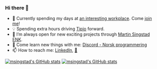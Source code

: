 ### Hi there 👋

- 🔭  Currently spending my days at <a href='https://www.kongsberg.com/no/careers/kongsberg-it/' target="_blank" rel="noopener noreferrer">an interesting workplace</a>. Come <a href="https://www.kongsberg.com/careers/vacancies/" target="_blank">join me</a>!
- 💡  Spending extra hours driving <a href="https://tipio.no" target="_blank" rel="noopener noreferrer">Tipio</a> forward.
- 👀  I’m always open for new exciting projects through <a href='mailto:martin@smail.no?subject=Found you on GitHub and wanted to take a chat!'>Martin Singstad ENK</a>. 
- 🌱  Come learn new things with me: <a href='https://discord.gg/z5TXt2J' target="_blank" rel="noopener noreferrer">Discord - Norsk programmering</a>
- 📫  How to reach me: <a href='https://no.linkedin.com/in/msingstad' target="_blank" rel="noopener noreferrer">LinkedIn</a>, <a href='mailto:martin@smail.no?subject=Found you on GitHub and wanted to take a chat!'>📧</a>

[![msingstad's GitHub stats](https://github-readme-stats.vercel.app/api?username=msingstad&count_private=true&show_icons=true&hide=issues,stars)](https://github.com/anuraghazra/github-readme-stats#gh-light-mode-only)
[![msingstad's GitHub stats](https://github-readme-stats.vercel.app/api?username=msingstad&count_private=true&show_icons=true&hide=issues,stars&theme=dark)](https://github.com/anuraghazra/github-readme-stats#gh-dark-mode-only)
